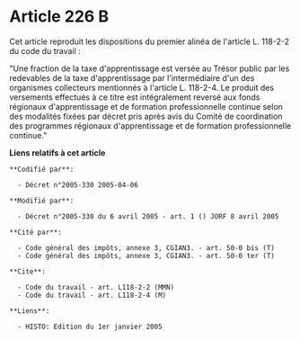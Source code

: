 # Article 226 B

Cet article reproduit les dispositions du premier alinéa de l'article L. 118-2-2 du code du travail :

"Une fraction de la taxe d'apprentissage est versée au Trésor public par les redevables de la taxe d'apprentissage par
l'intermédiaire d'un des organismes collecteurs mentionnés à l'article L. 118-2-4. Le produit des versements effectués à ce
titre est intégralement reversé aux fonds régionaux d'apprentissage et de formation professionnelle continue selon des
modalités fixées par décret pris après avis du Comité de coordination des programmes régionaux d'apprentissage et de
formation professionnelle continue."

**Liens relatifs à cet article**

	**Codifié par**:

	  - Décret n°2005-330 2005-04-06

	**Modifié par**:

	  - Décret n°2005-330 du 6 avril 2005 - art. 1 () JORF 8 avril 2005

	**Cité par**:

	  - Code général des impôts, annexe 3, CGIAN3. - art. 50-0 bis (T)
	  - Code général des impôts, annexe 3, CGIAN3. - art. 50-0 ter (T)

	**Cite**:

	  - Code du travail - art. L118-2-2 (MMN)
	  - Code du travail - art. L118-2-4 (M)

	**Liens**:

	  - HISTO: Edition du 1er janvier 2005

